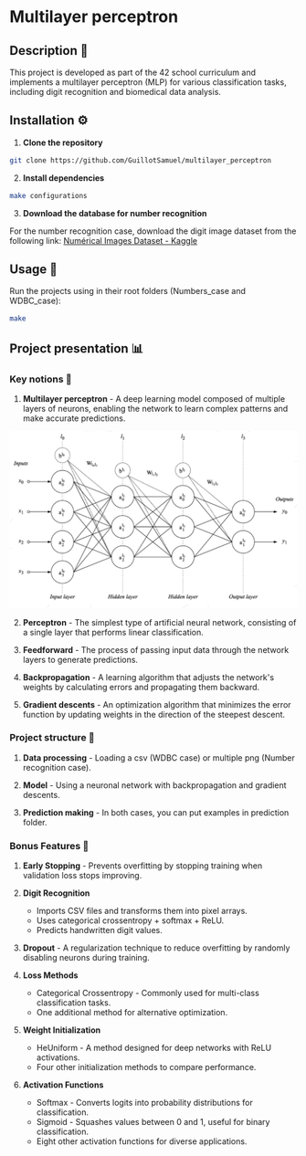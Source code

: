 # Multilayer perceptron

## Description 📌

This project is developed as part of the 42 school curriculum and implements a multilayer perceptron (MLP) for various classification tasks, including digit recognition and biomedical data analysis.

## Installation ⚙️

1. **Clone the repository**
```bash
git clone https://github.com/GuillotSamuel/multilayer_perceptron
```

2. **Install dependencies**
```bash
make configurations
```

3. **Download the database for number recognition**

For the number recognition case, download the digit image dataset from the following link: [Numérical Images Dataset - Kaggle](https://www.kaggle.com/datasets/pintowar/numerical-images)

## Usage 🚀

Run the projects using in their root folders (Numbers_case and WDBC_case):
```bash
make
```

## Project presentation 📊

### Key notions 🧠

1. **Multilayer perceptron** - A deep learning model composed of multiple layers of neurons, enabling the network to learn complex patterns and make accurate predictions.

![Screenshot of a simple multilayer perceptron with a single output](/documentation/mlp.png)


2. **Perceptron** - The simplest type of artificial neural network, consisting of a single layer that performs linear classification.

3. **Feedforward** - The process of passing input data through the network layers to generate predictions.

4. **Backpropagation** - A learning algorithm that adjusts the network's weights by calculating errors and propagating them backward.

5. **Gradient descents** - An optimization algorithm that minimizes the error function by updating weights in the direction of the steepest descent.

### Project structure 📂

1. **Data processing** - Loading a csv (WDBC case) or multiple png (Number recognition case).

2. **Model** - Using a neuronal network with backpropagation and gradient descents.

4. **Prediction making** - In both cases, you can put examples in prediction folder.

### Bonus Features 🎁

1. **Early Stopping** - Prevents overfitting by stopping training when validation loss stops improving.

2. **Digit Recognition**
    - Imports CSV files and transforms them into pixel arrays.
    - Uses categorical crossentropy + softmax + ReLU.
    - Predicts handwritten digit values.

3. **Dropout** - A regularization technique to reduce overfitting by randomly disabling neurons during training.

4. **Loss Methods**
    - Categorical Crossentropy - Commonly used for multi-class classification tasks.
    - One additional method for alternative optimization.

5. **Weight Initialization**
    - HeUniform - A method designed for deep networks with ReLU activations.
    - Four other initialization methods to compare performance.

6. **Activation Functions**
    - Softmax - Converts logits into probability distributions for classification.
    - Sigmoid - Squashes values between 0 and 1, useful for binary classification.
    - Eight other activation functions for diverse applications.
